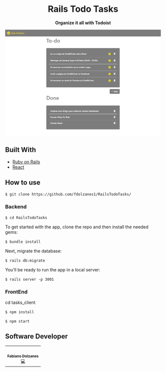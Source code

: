 <h1 align="center">Rails Todo Tasks</h1>
  <p align="center">
  <strong align="center">Organize it all with Todoist</strong>
</p>
  <img src="home.jpg" float="center"/>
</p>

## Built With

- [Ruby on Rails](https://rubyonrails.org/)
- [React](https://reactjs.org/)

## How to use

```
$ git clone https://github.com/fdolzanes1/RailsTodoTasks/
```

### Backend

```
$ cd RailsTodoTasks
```
To get started with the app, clone the repo and then install the needed gems:
```
$ bundle install
```
Next, migrate the database:
```
$ rails db:migrate
```
You'll be ready to run the app in a local server:
```
$ rails server -p 3001
```
### FrontEnd

cd tasks_client

```
$ npm install 
```
```
$ npm start
```

## Software Developer

<table>
  <tr>
    <td align="center"><a href="https://github.com/fdolzanes1"><img src="https://avatars1.githubusercontent.com/u/7582408?s=460&u=3e2b2f0b13c89e8a576836e64026a1c6b3856dcf&v=4" width="100px;" alt=""/><br /><sub><b>Fabiano Dolzanes</b></sub></a><br /><a href="https://github.com/fdolzanes1/RailsTodoTasks" title="Code">💻</a></td>
  <tr>
</table>
